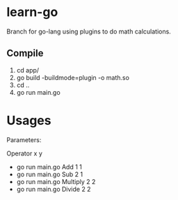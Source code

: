 # learn-go

Branch for go-lang using plugins to do math calculations.

## Compile

1. cd app/
2. go build -buildmode=plugin -o math.so
3. cd ..
4. go run main.go

# Usages

Parameters:

Operator x y

- go run main.go Add 1 1
- go run main.go Sub 2 1
- go run main.go Multiply 2 2
- go run main.go Divide 2 2
